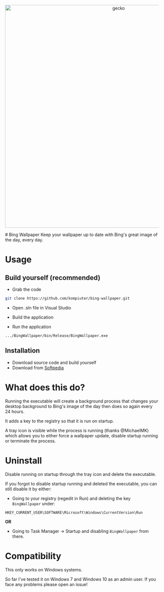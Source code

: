 <p align="center">
  <img src="https://github.com/kompiuter/bing-wallpaper/blob/master/resources/geckorain.jpg?raw=true" alt="gecko" width="728"/>
</p>
# Bing Wallpaper
Keep your wallpaper up to date with Bing's great image of the day, every day.

# Usage

## Build yourself (recommended)

 - Grab the code

```bash
git clone https://github.com/kompiuter/bing-wallpaper.git
````

 - Open .sln file in Visual Studio

 - Build the application

 - Run the application

```
.../BingWallpaper/bin/Release/BingWallpaper.exe
```

## Installation

* Download source code and build yourself
* Download from [Softpedia](http://www.softpedia.com/get/Desktop-Enhancements/Other-Desktop-Enhancements/KK-Bing-Wallpaper.shtml)

# What does this do?

Running the executable will create a background process that changes your desktop background to Bing's image of the day then does so again every 24 hours.

It adds a key to the registry so that it is run on startup.

A tray icon is visible while the process is running (thanks @MichaelMK) which allows you to either force a wallpaper update, disable startup running or terminate the process.

# Uninstall

Disable running on startup through the tray icon and delete the executable.

If you forgot to disable startup running and deleted the executable, you can still disable it by either:
 
 - Going to your registry (regedit in Run) and deleting the key `BingWallpaper` under:
 ```
 HKEY_CURRENT_USER\SOFTWARE\Microsoft\Windows\CurrentVersion\Run
 ```
 
**OR**
 
 - Going to Task Manager -> Startup and disabling `BingWallpaper` from there.

# Compatibility

This only works on Windows systems.

So far I've tested it on Windows 7 and Windows 10 as an admin user. If you face any problems please open an issue!
